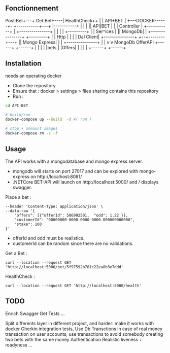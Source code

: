 ## Fonctionnement

Post:Bet+---+
Get:Bet+----|
HealthCheck++
            |
            |
API+BET     |                                                       +---DOCKER------+-
+-----------+---+                                                   |-----------+   |
|               |                                                   || API|BET  |   |
| Controller    |                                                   +-----------+   |
+---------------+                                                   |               |
|               |                                                   +---------+     |
| Ser^ices      |                                                   || MongoDb|     |
+---------------+                                                   +---------+     |
|         Http  |                                                   |               |
| Dal     Client|                                                   +---------------+
+--+--------+---+                                                   || Mongo Express|
   |        |                                                       +---------------+
   |        |
   v        v
MongoDb  OfferAPI
+------+ +------+
|      | |      |
|bets  | |Offers|
|      | |      |
+------+ +------+



## Installation

needs an operating docker

- Clone the repository 
- Ensure that : docker > settings > files sharing contains this repository 
- Run : 

```bash
cd API-BET

# build/run
docker-compose up --build  -d #( run )

# stop + unmount images 
docker-compose rm -s -f 
```

## Usage

The API works with a mongodatabase and mongo express server. 

- mongodb will starts on port 27017 and can be explored with mongo-express on http://localhost:8081/
- .NETCore BET-API will launch on http://localhost:5000/ and / displays swagger.

Place a bet :  
```curl --location --request POST 'http://localhost:5000/bet' \
--header 'Content-Type: application/json' \
--data-raw '{
    "offers": [{"offerId": 506992501,  "odd": 1.22 }],
    "customerId": "00000000-0000-0000-0000-000000000000",
    "stake": 100
}'
```
- offerId and odd must be realistics.  
- customerId can be random since there are no validations.

Get a Bet : 
```
curl --location --request GET 'http://localhost:5000/bet/5f97592b781c22ea8b3e7ddd'
```
HealthCheck :  
```
curl --location --request GET 'http://localhost:5000/health'
```

## TODO
Enrich Swagger
Get Tests ... 

Split differents layer in different project, and harder: make it works with docker
Gherkin integration tests,
Use Db Transctions in case of real money transaction on user accounts, use transactions to avoid somebody creating two bets with the same money 
Authentication
Realistic liveness + readyness 
...

